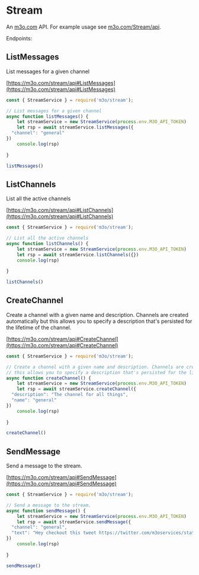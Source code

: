# Stream

An [m3o.com](https://m3o.com) API. For example usage see [m3o.com/Stream/api](https://m3o.com/Stream/api).

Endpoints:

## ListMessages

List messages for a given channel


[https://m3o.com/stream/api#ListMessages](https://m3o.com/stream/api#ListMessages)

```js
const { StreamService } = require('m3o/stream');

// List messages for a given channel
async function listMessages() {
	let streamService = new StreamService(process.env.M3O_API_TOKEN)
	let rsp = await streamService.listMessages({
  "channel": "general"
})
	console.log(rsp)
	
}

listMessages()
```
## ListChannels

List all the active channels


[https://m3o.com/stream/api#ListChannels](https://m3o.com/stream/api#ListChannels)

```js
const { StreamService } = require('m3o/stream');

// List all the active channels
async function listChannels() {
	let streamService = new StreamService(process.env.M3O_API_TOKEN)
	let rsp = await streamService.listChannels({})
	console.log(rsp)
	
}

listChannels()
```
## CreateChannel

Create a channel with a given name and description. Channels are created automatically but
this allows you to specify a description that's persisted for the lifetime of the channel.


[https://m3o.com/stream/api#CreateChannel](https://m3o.com/stream/api#CreateChannel)

```js
const { StreamService } = require('m3o/stream');

// Create a channel with a given name and description. Channels are created automatically but
// this allows you to specify a description that's persisted for the lifetime of the channel.
async function createChannel() {
	let streamService = new StreamService(process.env.M3O_API_TOKEN)
	let rsp = await streamService.createChannel({
  "description": "The channel for all things",
  "name": "general"
})
	console.log(rsp)
	
}

createChannel()
```
## SendMessage

Send a message to the stream.


[https://m3o.com/stream/api#SendMessage](https://m3o.com/stream/api#SendMessage)

```js
const { StreamService } = require('m3o/stream');

// Send a message to the stream.
async function sendMessage() {
	let streamService = new StreamService(process.env.M3O_API_TOKEN)
	let rsp = await streamService.sendMessage({
  "channel": "general",
  "text": "Hey checkout this tweet https://twitter.com/m3oservices/status/1455291054295498752"
})
	console.log(rsp)
	
}

sendMessage()
```
